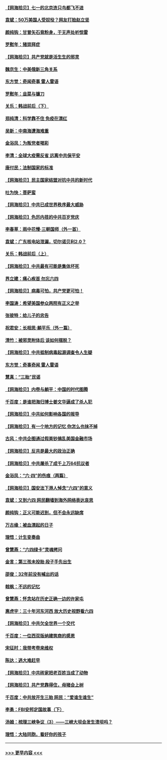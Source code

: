 #### [【网海拾贝】七一的北京连只鸟都飞不进](../pages/nsc993/n13041377.md?t=06240752) 
#### [袁斌：50万美国人受奴役？网友打脸赵立坚](../pages/nsc993/n13041330.md?t=06240752) 
#### [颜纯钩：甘冒矢石竟粉身，于无声处听惊雷](../pages/nsc993/n13041140.md?t=06240752) 
#### [罗慰年：猪崇拜症](../pages/nsc993/n13041071.md?t=06240752) 
#### [【网海拾贝】共产党就是活生生的邪灵](../pages/nsc993/n13036627.md?t=06240752) 
#### [魏京生：中美俄新三角关系](../pages/nsc993/n13035986.md?t=06240752) 
#### [东方觉：奇闻奇事 雷人雷语](../pages/nsc993/n13035878.md?t=06240752) 
#### [罗慰年：韭菜与镰刀](../pages/nsc993/n13034374.md?t=06240752) 
#### [关乐：韩战前后（下）](../pages/nsc993/n13034113.md?t=06240752) 
#### [郑纯清：科学靠不住 免疫在漂红](../pages/nsc993/n13034093.md?t=06240752) 
#### [吴新：中南海遭海难重](../pages/nsc993/n13034084.md?t=06240752) 
#### [金浴凤：为叛党者喝彩](../pages/nsc993/n13034058.md?t=06240752) 
#### [李清：全球大疫需反省 远离中共保平安](../pages/nsc993/n13033784.md?t=06240752) 
#### [唐付民：法制国家的标准](../pages/nsc993/n13032944.md?t=06240752) 
#### [【网海拾贝】民主国家结盟对抗中共的新时代](../pages/nsc993/n13031717.md?t=06240752) 
#### [吐为快：菩萨蛮](../pages/nsc993/n13030033.md?t=06240752) 
#### [【网海拾贝】中共已成世界秩序最大威胁](../pages/nsc993/n13028138.md?t=06240752) 
#### [【网海拾贝】色厉内荏的中共百岁党庆](../pages/nsc993/n13025582.md?t=06240752) 
#### [李春草：雨中花慢‧三朝国师（外一首）](../pages/nsc993/n13025567.md?t=06240752) 
#### [袁斌：广东核电站泄漏，切尔诺贝利2.0？](../pages/nsc993/n13025475.md?t=06240752) 
#### [关乐：韩战前后（上）](../pages/nsc993/n13025387.md?t=06240752) 
#### [【网海拾贝】中共最有可能是集体坏死](../pages/nsc993/n13023101.md?t=06240752) 
#### [界立建：痛心疾首 勿忘六四](../pages/nsc993/n13022339.md?t=06240752) 
#### [【网海拾贝】病毒可怕，共产党更可怕！](../pages/nsc993/n13020728.md?t=06240752) 
#### [李国涛：希望美国参众两院有正义之举](../pages/nsc993/n13020674.md?t=06240752) 
#### [张彼特：给儿子的忠告](../pages/nsc993/n13018934.md?t=06240752) 
#### [祝君安：长相思‧躺平乐（外一篇）](../pages/nsc993/n13018923.md?t=06240752) 
#### [清竹：被邪灵附体后 该如何摆脱？](../pages/nsc993/n13018877.md?t=06240752) 
#### [【网海拾贝】中共抵制病毒起源调查令人生疑](../pages/nsc993/n13017785.md?t=06240752) 
#### [东方觉：奇事奇闻 雷人雷语](../pages/nsc993/n13017577.md?t=06240752) 
#### [慧真：“三胎”民谣](../pages/nsc993/n13017394.md?t=06240752) 
#### [【网海拾贝】内卷与躺平：中国的时代图腾](../pages/nsc993/n13016128.md?t=06240752) 
#### [千百度：是谁把海归博士姜文华逼成了杀人犯](../pages/nsc993/n13015218.md?t=06240752) 
#### [【网海拾贝】中共如何影响各国的报导](../pages/nsc993/n13012599.md?t=06240752) 
#### [【网海拾贝】有一个地方的记忆 你怎么也抹不掉](../pages/nsc993/n13009802.md?t=06240752) 
#### [古风：中共企图通过假美钞搞乱美国金融市场](../pages/nsc993/n13009626.md?t=06240752) 
#### [【网海拾贝】反共是最大的政治正确](../pages/nsc993/n13007051.md?t=06240752) 
#### [【网海拾贝】中共屠杀了成千上万64抗议者](../pages/nsc993/n13002713.md?t=06240752) 
#### [金浴凤：“六·四”的伤痕（两篇）](../pages/nsc993/n13001719.md?t=06240752) 
#### [【网海拾贝】国安法下港人悼念“六四”的意义](../pages/nsc993/n13001039.md?t=06240752) 
#### [袁斌：又到六四 网民翻墙到海外网络表达哀思](../pages/nsc993/n13000995.md?t=06240752) 
#### [颜纯钩：正义可能迟到，但不会永远缺席](../pages/nsc993/n13000920.md?t=06240752) 
#### [万古缘：被血漂起的日子](../pages/nsc993/n13000914.md?t=06240752) 
#### [理悟：计生变奏曲](../pages/nsc993/n13000414.md?t=06240752) 
#### [曾慧燕：“六四绿卡”灵魂拷问](../pages/nsc993/n13000277.md?t=06240752) 
#### [金言：第三孩未投胎 段子手先出生](../pages/nsc993/n13000215.md?t=06240752) 
#### [邵俊：32年前没有喊出的话](../pages/nsc993/n13000181.md?t=06240752) 
#### [戟枫：不远的记忆](../pages/nsc993/n13000121.md?t=06240752) 
#### [曾慧燕：怀念站在历史正确一边的许家屯](../pages/nsc993/n13000073.md?t=06240752) 
#### [惠虎宇：三十年河东河西 放大历史视野看六四](../pages/nsc993/n13000018.md?t=06240752) 
#### [【网海拾贝】中共欠全世界一个交代](../pages/nsc993/n12998706.md?t=06240752) 
#### [千百度：一位西双版纳建筑商的感恩](../pages/nsc993/n12998487.md?t=06240752) 
#### [宋征时：我带考卷来维权](../pages/nsc993/n12994088.md?t=06240752) 
#### [陈达：逃大难赶早](../pages/nsc993/n12993569.md?t=06240752) 
#### [【网海拾贝】中共砖家把老百姓当成了动物](../pages/nsc993/n12993483.md?t=06240752) 
#### [【网海拾贝】共产党靠得住，母猪会上树](../pages/nsc993/n12990730.md?t=06240752) 
#### [千百度：中共放开生三胎 网民：“爱谁生谁生”](../pages/nsc993/n12990644.md?t=06240752) 
#### [李勇：FBI安邦定国故事（下）](../pages/nsc993/n12987854.md?t=06240752) 
#### [汤姆：梳理三峡争议（3）——三峡大坝会发生溃坝吗？](../pages/nsc993/n12989806.md?t=06240752) 
#### [理悟：大陆同胞，看好你的孩子](../pages/nsc993/n12989778.md?t=06240752) 

----
#### [ >>> 更早内容 <<< ](../indexes/nsc993-earlier.md)

